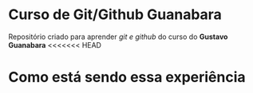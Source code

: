# Curso de Git/Github Guanabara
 Repositório criado para aprender *git e github* do curso do **Gustavo Guanabara**
<<<<<<< HEAD
# Como está sendo essa experiência
